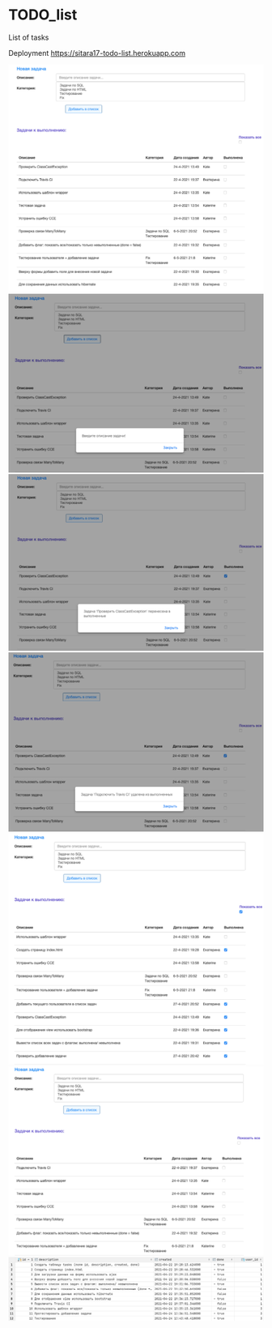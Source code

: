 # TODO_list
List of tasks

Deployment
https://sitara17-todo-list.herokuapp.com

![ScreenShot](images/1.png?raw=true "List of tasks")
![ScreenShot](images/2.png?raw=true "Validate adding description")
![ScreenShot](images/3.png?raw=true "Message when task is done")
![ScreenShot](images/4.png?raw=true "Message when task is not done")
![ScreenShot](images/5.png?raw=true "All tasks")
![ScreenShot](images/6.png?raw=true "Only not done tasks")
![ScreenShot](images/7.png?raw=true "Table of database")
